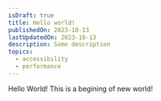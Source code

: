 ```yaml
---
isDraft: true
title: Hello world!
publishedOn: 2023-10-13
lastUpdatedOn: 2023-10-13
description: Some description
topics:
  - accessibility
  - performance
---
```


Hello World! This is a begining of new world!
